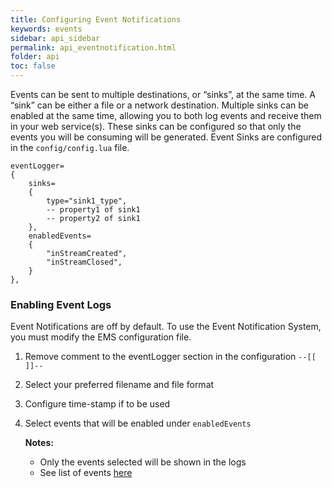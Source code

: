 ```yaml
---
title: Configuring Event Notifications
keywords: events
sidebar: api_sidebar
permalink: api_eventnotification.html
folder: api
toc: false
---
```






Events can be sent to multiple destinations, or “sinks”, at the same time. A “sink” can be either a file or a network destination. Multiple sinks can be enabled at the same time, allowing you to both log events and receive them in your web service(s). These sinks can be configured so that only the events you will be consuming will be generated. Event Sinks are configured in the `config/config.lua` file.

```
eventLogger=
{
    sinks=
    {
        type="sink1_type",
        -- property1 of sink1
        -- property2 of sink1
    },
    enabledEvents=
    {
        "inStreamCreated",
        "inStreamClosed",
    }
},
```

### Enabling Event Logs

Event Notifications are off by default. To use the Event Notification System, you must modify the EMS configuration file.

1.  Remove comment to the eventLogger section in the configuration `--[[ ]]--`

2. Select your preferred filename and file format

3. Configure time-stamp if to be used

4. Select events that will be enabled under `enabledEvents`

    **Notes:**

    - Only the events selected will be shown in the logs
    - See list of events [here](../api_eventlist.html)

